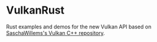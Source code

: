 # VulkanRust
Rust examples and demos for the new Vulkan API based on [SaschaWillems's Vulkan C++ repository](https://github.com/SaschaWillems/Vulkan).
